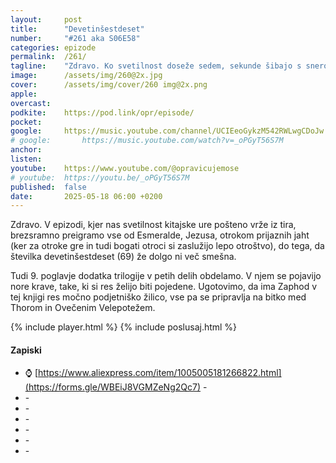 ```yaml
---
layout: 	post
title:  	"Devetinšestdeset"
number: 	"#261 aka S06E58"
categories:	epizode
permalink:	/261/
tagline: 	"Zdravo. Ko svetilnost doseže sedem, sekunde šibajo s snerom, krave pa prosijo za medium rare."
image:		/assets/img/260@2x.jpg
cover:		/assets/img/cover/260 img@2x.png
apple:		
overcast:	
podkite:	https://pod.link/opr/episode/
pocket:		
google:		https://music.youtube.com/channel/UCIEeoGykzM542RWLwgCDoJw
# google:		https://music.youtube.com/watch?v=_oPGyT56S7M
anchor:		
listen:		
youtube:	https://www.youtube.com/@opravicujemose
# youtube:	https://youtu.be/_oPGyT56S7M
published:	false
date: 		2025-05-18 06:00 +0200
---
```


Zdravo. V epizodi, kjer nas svetilnost kitajske ure pošteno vrže iz tira, brezsramno preigramo vse od Esmeralde, Jezusa, otrokom prijaznih jaht (ker za otroke gre in tudi bogati otroci si zaslužijo lepo otroštvo), do tega, da številka devetinšestdeset (69) že dolgo ni več smešna. 

Tudi 9. poglavje dodatka trilogije v petih delih obdelamo. V njem se pojavijo nore krave, take, ki si res želijo biti pojedene. Ugotovimo, da ima Zaphod v tej knjigi res močno podjetniško žilico, vse pa se pripravlja na bitko med Thorom in Ovečenim Velepotežem. 

{% include player.html %}
{% include poslusaj.html %}

<!--break-->

#### Zapiski

- ⌚️ [https://www.aliexpress.com/item/1005005181266822.html](https://forms.gle/WBEiJ8VGMZeNg2Qc7) - 
- []() - 
- []() - 
- []() - 
- []() - 
- []() - 
- []() - 